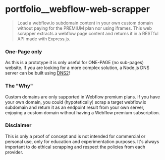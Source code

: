 # portfolio\_\_webflow-web-scrapper

> Load a webflow.io subdomain content in your own custom domain without paying for the PREMIUM plan nor using iframes. This web scrapper extracts a webflow page content and returns it in a RESTful API made with Express.js.

### One-Page only

As this is a prototype it is only useful for ONE-PAGE (no sub-pages) website. If you are looking for a more complex solution, a Node.js DNS server can be built using [DNS2](https://github.com/song940/node-dns)!

### The "Why"

Custom domains are only supported in Webflow premium plans.
If you have your own domain, you could (hypotetically) scrap a target webflow.io subdomain and return it as an endpoint result from your own server, enjoying a custom domain without having a Webflow premium subscription.

### Disclaimer

This is only a proof of concept and is not intended for commercial or personal use, only for education and experimentation purposes. It's always important to do ethical scrapping and respect the policies from each provider.
